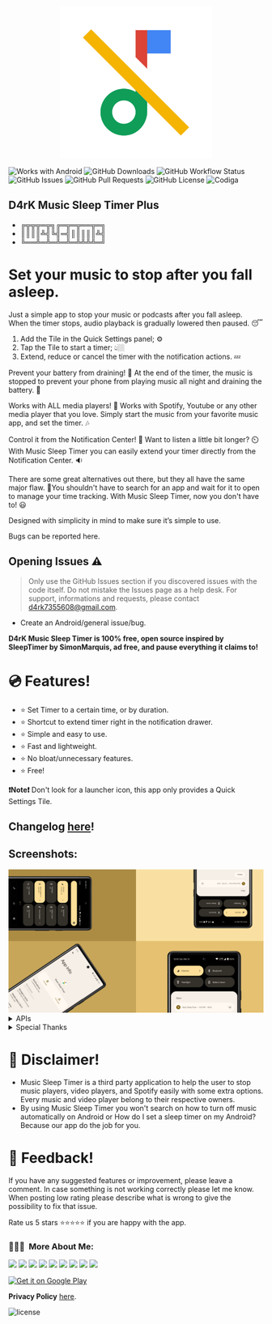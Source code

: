 <p align="center">
<img src="/app/src/main/play/listings/en-US/graphics/ic_launcher-playstore.png" width="300">
</p>

![Works with Android](https://img.shields.io/badge/Made%20for-Android-lime?style=for-the-badge&logo=android)
![GitHub Downloads](https://img.shields.io/github/downloads/D4rK7355608/com.d4rk.musicsleeptimer.plus/total?color=green&style=for-the-badge&logo=github)
![GitHub Workflow Status](https://img.shields.io/github/workflow/status/D4rK73550608/com.d4rk.musicsleeptimer.plus/android?style=for-the-badge&logo=github)
![GitHub Issues](https://img.shields.io/github/issues/D4rK7355608/com.d4rk.musicsleeptimer.plus?style=for-the-badge&logo=github)
![GitHub Pull Requests](https://img.shields.io/github/issues-pr/D4rK7355608/com.d4rk.musicsleeptimer.plus?style=for-the-badge&logo=github)
![GitHub License](https://img.shields.io/github/license/D4rK7355608/com.d4rk.musicsleeptimer.plus?style=for-the-badge&logo=github)
![Codiga](https://api.codiga.io/project/)

## D4rK Music Sleep Timer Plus

- ╔╦╦╦═╦╗╔═╦═╦══╦═╗
- ║║║║╩╣╚╣═╣║║║║║╩╣
- ╚══╩═╩═╩═╩═╩╩╩╩═╝

# Set your music to stop after you fall asleep.

Just a simple app to stop your music or podcasts after you fall asleep. When the timer stops, audio playback is gradually lowered then paused. 😴

1. Add the Tile in the Quick Settings panel; ⚙️
2. Tap the Tile to start a timer; 👆🏼
3. Extend, reduce or cancel the timer with the notification actions. 💤

Prevent your battery from draining! 📱
At the end of the timer, the music is stopped to prevent your phone from playing music all night and draining the battery. 🔋

Works with ALL media players! 📱
Works with Spotify, Youtube or any other media player that you love. Simply start the music from your favorite music app, and set the timer. 🎶

Control it from the Notification Center! 📱
Want to listen a little bit longer? ⏲️With Music Sleep Timer you can easily extend your timer directly from the Notification Center. 🔉

There are some great alternatives out there, but they all have the same major flaw. 👀You shouldn't have to search for an app and wait for it to open to manage your time tracking. With Music Sleep Timer, now you don't have to! 😃

Designed with simplicity in mind to make sure it’s simple to use.

Bugs can be reported here.

## Opening Issues :warning:

> Only use the GitHub Issues section if you discovered issues with the code itself. Do not mistake the Issues page as a help desk.
> For support, informations and requests, please contact <d4rk7355608@gmail.com>.

- Create an Android/general issue/bug.

__D4rK Music Sleep Timer is 100% free, open source inspired by SleepTimer by SimonMarquis, ad free, and pause everything it claims to!__

# 💿 Features!
- ⭐️ Set Timer to a certain time, or by duration.
- ⭐️ Shortcut to extend timer right in the notification drawer.
- ⭐️ Simple and easy to use.
- ⭐️ Fast and lightweight.
- ⭐️ No bloat/unnecessary features.
- ⭐️ Free!

__❗️Note❗️__ Don't look for a launcher icon, this app only provides a Quick Settings Tile.

## Changelog [here](https://raw.githubusercontent.com/D4rK7355608/com.d4rk.musicsleeptimer.plus/master/CHANGELOG.md)!

## Screenshots:

<img src="/app/src/main/play/listings/en-US/graphics/phone-screenshots/5-screenshot_all.png">

<details>
  <summary>APIs</summary>

- [Tile](https://developer.android.com/reference/android/service/quicksettings/Tile.html) and [TileService](https://developer.android.com/reference/android/service/quicksettings/TileService): Quick Settings Tile
- [Notification.Builder.setTimeoutAfter(durationMs)](https://developer.android.com/reference/android/app/Notification.Builder#setTimeoutAfter(long)): set notification timeout.
- [Notification.Builder.setDeleteIntent(intent)](https://developer.android.com/reference/android/app/Notification.Builder#setDeleteIntent(android.app.PendingIntent)): set deletion action.
- [AudioManager.adjustStreamVolume(STREAM_MUSIC, ADJUST_LOWER, flags)](https://developer.android.com/reference/android/media/AudioManager#adjustStreamVolume(int,%20int,%20int)): lower media volume.
- [AudioManager.requestAudioFocus(focusRequest)](https://developer.android.com/reference/android/media/AudioManager#requestAudioFocus(android.media.AudioFocusRequest)): stop current media stream.
- [AudioManager.setStreamVolume(STREAM_MUSIC, index, flags)](https://developer.android.com/reference/android/media/AudioManager#setStreamVolume(int,%20int,%20int)): restore initial volume.
- [AudioManager.abandonAudioFocusRequest(focusRequest)](https://developer.android.com/reference/android/media/AudioManager#abandonAudioFocusRequest(android.media.AudioFocusRequest)): release audio focus.

</details>

<details>
  <summary>Special Thanks</summary>

- Thanks [SimonMarquis](https://github.com/SimonMarquis) for [SleepTimer](https://github.com/SimonMarquis/SleepTimer);

</details>

# 🛑 Disclaimer!
- Music Sleep Timer is a third party application to help the user to stop music players, video players, and Spotify easily with some extra options. Every music and video player belong to their respective owners.
- By using Music Sleep Timer you won't search on how to turn off music automatically on Android or How do I set a sleep timer on my Android? Because our app do the job for you.

# 💬 Feedback!
If you have any suggested features or improvement, please leave a comment. In case something is not working correctly please let me know. When posting low rating please describe what is wrong to give the possibility to fix that issue.

Rate us 5 stars ⭐⭐⭐⭐⭐ if you are happy with the app.

### 👨🏻‍💻 &nbsp;More About Me:
<a href="mailto:d4rk7355608@gmail.com"><img src="https://img.shields.io/badge/d4rk7355608@gmail.com-red?style=for-the-badge&logo=gmail&logoColor=white"/></a>
<a href="https://developers.google.com/profile/u/D4rK7355608"><img src="https://img.shields.io/badge/Android%20Developers-white?style=for-the-badge&logo=android"/></a>
<a href="https://www.deviantart.com/d4rk7355608"><img src="https://img.shields.io/badge/DeviantArt-default?style=for-the-badge&logo=deviantart&logoColor=white"/></a>
<a href="https://gamejolt.com/@D4rK_S-A-D"><img src="https://img.shields.io/badge/GameJolt-grey?style=for-the-badge&logo=gamejolt&logoColor=white"/></a>
<a href="https://patreon.com/D4rK7355608"><img src="https://img.shields.io/endpoint.svg?url=https%3A%2F%2Fshieldsio-patreon.vercel.app%2Fapi%3Fusername%3DD4rK7355608%26type%3Dpatrons&style=for-the-badge"/></a>
<a href="https://www.paypal.me/d4rkmichaeltutorials"><img src="https://img.shields.io/badge/Paypal-white?style=for-the-badge&logo=paypal"/></a>
<a href="https://twitter.com/D4rK7355608/"><img src="https://img.shields.io/twitter/follow/D4rK7355608?color=blue&label=Twitter&logo=Twitter&style=for-the-badge"/></a>
<a href="https://www.youtube.com/c/D4rK7355608/"><img src="https://img.shields.io/youtube/channel/subscribers/UCLDi-rmSRry0pNL-oVvGJAw?color=darkred&label=D4rK&logo=youtube&logoColor=darkred&style=for-the-badge"/></a>
<a href="https://github.com/D4rK7355608/"><img src="https://img.shields.io/github/followers/D4rK7355608?color=white&logo=GitHub&style=for-the-badge"/></a>

[<img src="https://raw.githubusercontent.com/steverichey/google-play-badge-svg/master/img/en_get.svg"
alt="Get it on Google Play"
height="90">](https://play.google.com/store/apps/details?id=com.d4rk.musicsleeptimer.plus)

__Privacy Policy__ [here](https://sites.google.com/view/d4rk7355608/more/apps/music-sleep-timer/privacy-policy).

![license](https://imgur.com/QQlcEVT.png)
